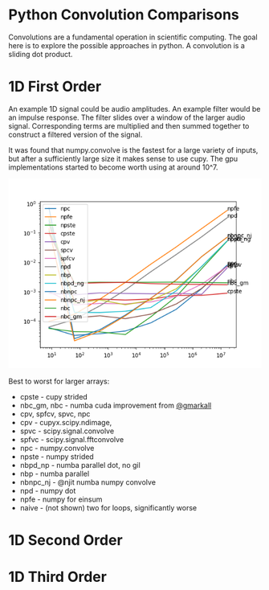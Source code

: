 # Python Convolution Comparisons

Convolutions are a fundamental operation in scientific computing.  The goal here is to explore the possible approaches in python.  A convolution is a sliding dot product.


# 1D First Order
An example 1D signal could be audio amplitudes.  An example filter would be an impulse response.  The filter slides over a window of the larger audio signal.  Corresponding terms are multiplied and then summed together to construct a filtered version of the signal.

It was found that numpy.convolve is the fastest for a large variety of inputs, but after a sufficiently large size it makes sense to use cupy.  The gpu implementations started to become worth using at around 10^7.

![1D, first order](1d1o.png)

Best to worst for larger arrays:
*  cpste - cupy strided
*  nbc_gm, nbc - numba cuda improvement from [@gmarkall](https://github.com/gmarkall)
*  cpv, spfcv, spvc, npc
  *  cpv - cupyx.scipy.ndimage,
  *  spvc - scipy.signal.convolve
  *  spfvc - scipy.signal.fftconvolve
  *  npc - numpy.convolve
*  npste - numpy strided
*  nbpd_np - numba parallel dot, no gil
*  nbp - numba parallel
*  nbnpc_nj - @njit numba numpy convolve
*  npd - numpy dot
*  npfe - numpy for einsum
*  naive - (not shown) two for loops, significantly worse

# 1D Second Order


# 1D Third Order
